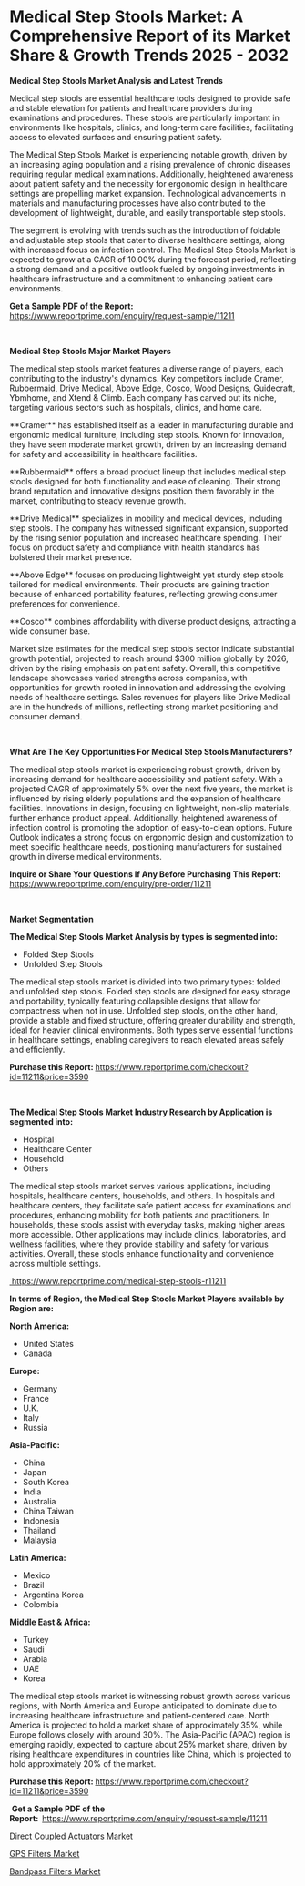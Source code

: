 <p><h1>Medical Step Stools Market: A Comprehensive Report of its Market Share & Growth Trends 2025 - 2032</h1></p><p><strong>Medical Step Stools Market Analysis and Latest Trends</strong></p>
<p><p>Medical step stools are essential healthcare tools designed to provide safe and stable elevation for patients and healthcare providers during examinations and procedures. These stools are particularly important in environments like hospitals, clinics, and long-term care facilities, facilitating access to elevated surfaces and ensuring patient safety.</p><p>The Medical Step Stools Market is experiencing notable growth, driven by an increasing aging population and a rising prevalence of chronic diseases requiring regular medical examinations. Additionally, heightened awareness about patient safety and the necessity for ergonomic design in healthcare settings are propelling market expansion. Technological advancements in materials and manufacturing processes have also contributed to the development of lightweight, durable, and easily transportable step stools.</p><p>The segment is evolving with trends such as the introduction of foldable and adjustable step stools that cater to diverse healthcare settings, along with increased focus on infection control. The Medical Step Stools Market is expected to grow at a CAGR of 10.00% during the forecast period, reflecting a strong demand and a positive outlook fueled by ongoing investments in healthcare infrastructure and a commitment to enhancing patient care environments.</p></p>
<p><strong>Get a Sample PDF of the Report:&nbsp;</strong> <a href="https://www.reportprime.com/enquiry/request-sample/11211?utm_campaign=2182&utm_medium=2&utm_source=Github&utm_content=ia&utm_term=20032025&utm_id=medical-step-stools">https://www.reportprime.com/enquiry/request-sample/11211</a></p>
<p>&nbsp;</p>
<p><strong>Medical Step Stools Major Market Players</strong></p>
<p><p>The medical step stools market features a diverse range of players, each contributing to the industry's dynamics. Key competitors include Cramer, Rubbermaid, Drive Medical, Above Edge, Cosco, Wood Designs, Guidecraft, Ybmhome, and Xtend & Climb. Each company has carved out its niche, targeting various sectors such as hospitals, clinics, and home care.</p><p>**Cramer** has established itself as a leader in manufacturing durable and ergonomic medical furniture, including step stools. Known for innovation, they have seen moderate market growth, driven by an increasing demand for safety and accessibility in healthcare facilities. </p><p>**Rubbermaid** offers a broad product lineup that includes medical step stools designed for both functionality and ease of cleaning. Their strong brand reputation and innovative designs position them favorably in the market, contributing to steady revenue growth.</p><p>**Drive Medical** specializes in mobility and medical devices, including step stools. The company has witnessed significant expansion, supported by the rising senior population and increased healthcare spending. Their focus on product safety and compliance with health standards has bolstered their market presence.</p><p>**Above Edge** focuses on producing lightweight yet sturdy step stools tailored for medical environments. Their products are gaining traction because of enhanced portability features, reflecting growing consumer preferences for convenience.</p><p>**Cosco** combines affordability with diverse product designs, attracting a wide consumer base. </p><p>Market size estimates for the medical step stools sector indicate substantial growth potential, projected to reach around $300 million globally by 2026, driven by the rising emphasis on patient safety. Overall, this competitive landscape showcases varied strengths across companies, with opportunities for growth rooted in innovation and addressing the evolving needs of healthcare settings. Sales revenues for players like Drive Medical are in the hundreds of millions, reflecting strong market positioning and consumer demand.</p></p>
<p>&nbsp;</p>
<p><strong>What Are The Key Opportunities For Medical Step Stools Manufacturers?</strong></p>
<p><p>The medical step stools market is experiencing robust growth, driven by increasing demand for healthcare accessibility and patient safety. With a projected CAGR of approximately 5% over the next five years, the market is influenced by rising elderly populations and the expansion of healthcare facilities. Innovations in design, focusing on lightweight, non-slip materials, further enhance product appeal. Additionally, heightened awareness of infection control is promoting the adoption of easy-to-clean options. Future Outlook indicates a strong focus on ergonomic design and customization to meet specific healthcare needs, positioning manufacturers for sustained growth in diverse medical environments.</p></p>
<p><strong>Inquire or Share Your Questions If Any Before Purchasing This Report:</strong> <a href="https://www.reportprime.com/enquiry/pre-order/11211?utm_campaign=2182&utm_medium=2&utm_source=Github&utm_content=ia&utm_term=20032025&utm_id=medical-step-stools">https://www.reportprime.com/enquiry/pre-order/11211</a></p>
<p>&nbsp;</p>
<p><strong>Market Segmentation</strong></p>
<p><strong>The Medical Step Stools Market Analysis by types is segmented into:</strong></p>
<p><ul><li>Folded Step Stools</li><li>Unfolded Step Stools</li></ul></p>
<p><p>The medical step stools market is divided into two primary types: folded and unfolded step stools. Folded step stools are designed for easy storage and portability, typically featuring collapsible designs that allow for compactness when not in use. Unfolded step stools, on the other hand, provide a stable and fixed structure, offering greater durability and strength, ideal for heavier clinical environments. Both types serve essential functions in healthcare settings, enabling caregivers to reach elevated areas safely and efficiently.</p></p>
<p><strong>Purchase this Report:&nbsp;</strong><a href="https://www.reportprime.com/checkout?id=11211&price=3590&utm_campaign=2182&utm_medium=2&utm_source=Github&utm_content=ia&utm_term=20032025&utm_id=medical-step-stools">https://www.reportprime.com/checkout?id=11211&price=3590</a></p>
<p>&nbsp;</p>
<p><strong>The Medical Step Stools Market Industry Research by Application is segmented into:</strong></p>
<p><ul><li>Hospital</li><li>Healthcare Center</li><li>Household</li><li>Others</li></ul></p>
<p><p>The medical step stools market serves various applications, including hospitals, healthcare centers, households, and others. In hospitals and healthcare centers, they facilitate safe patient access for examinations and procedures, enhancing mobility for both patients and practitioners. In households, these stools assist with everyday tasks, making higher areas more accessible. Other applications may include clinics, laboratories, and wellness facilities, where they provide stability and safety for various activities. Overall, these stools enhance functionality and convenience across multiple settings.</p></p>
<p><a href="https://www.reportprime.com/medical-step-stools-r11211?utm_campaign=2182&utm_medium=2&utm_source=Github&utm_content=ia&utm_term=20032025&utm_id=medical-step-stools">&nbsp;https://www.reportprime.com/medical-step-stools-r11211</a></p>
<p><strong>In terms of Region, the Medical Step Stools Market Players available by Region are:</strong></p>
<p>
    <p> <strong> North America: </strong>
        <ul>
            <li>United States</li>
            <li>Canada</li>
        </ul>
        </p> 
    <p> <strong> Europe: </strong>
        <ul>
            <li>Germany</li>
            <li>France</li>
            <li>U.K.</li>
            <li>Italy</li>
            <li>Russia</li>
        </ul>
        </p> 
    <p> <strong> Asia-Pacific: </strong>
        <ul>
            <li>China</li>
            <li>Japan</li>
            <li>South Korea</li>
            <li>India</li>
            <li>Australia</li>
            <li>China Taiwan</li>
            <li>Indonesia</li>
            <li>Thailand</li>
            <li>Malaysia</li>
        </ul>
        </p> 
    <p> <strong> Latin America: </strong>
        <ul>
            <li>Mexico</li>
            <li>Brazil</li>
            <li>Argentina Korea</li>
            <li>Colombia</li>
        </ul>
        </p> 
    <p> <strong> Middle East & Africa: </strong>
        <ul>
            <li>Turkey</li>
            <li>Saudi</li>
            <li>Arabia</li>
            <li>UAE</li>
            <li>Korea</li>
        </ul>
    </p>
    </p>
<p><p>The medical step stools market is witnessing robust growth across various regions, with North America and Europe anticipated to dominate due to increasing healthcare infrastructure and patient-centered care. North America is projected to hold a market share of approximately 35%, while Europe follows closely with around 30%. The Asia-Pacific (APAC) region is emerging rapidly, expected to capture about 25% market share, driven by rising healthcare expenditures in countries like China, which is projected to hold approximately 20% of the market.</p></p>
<p><strong>Purchase this Report: </strong><a href="https://www.reportprime.com/checkout?id=11211&price=3590&utm_campaign=2182&utm_medium=2&utm_source=Github&utm_content=ia&utm_term=20032025&utm_id=medical-step-stools">https://www.reportprime.com/checkout?id=11211&price=3590</a></p>
<p>&nbsp;<strong>Get a Sample PDF of the Report:&nbsp;&nbsp;</strong><a href="https://www.reportprime.com/enquiry/request-sample/11211?utm_campaign=2182&utm_medium=2&utm_source=Github&utm_content=ia&utm_term=20032025&utm_id=medical-step-stools">https://www.reportprime.com/enquiry/request-sample/11211</a></p>
<p><strong></strong></p>
<p><p><a href="https://github.com/langolaskark/Market-Research-Report-List-1/blob/main/direct-coupled-actuators-market.md?utm_campaign=2182&utm_medium=2&utm_source=Github&utm_content=ia&utm_term=20032025&utm_id=medical-step-stools">Direct Coupled Actuators Market</a></p><p><a href="https://github.com/arneslullapq/Market-Research-Report-List-1/blob/main/gps-filters-market.md?utm_campaign=2182&utm_medium=2&utm_source=Github&utm_content=ia&utm_term=20032025&utm_id=medical-step-stools">GPS Filters Market</a></p><p><a href="https://github.com/arocasanzib6/Market-Research-Report-List-1/blob/main/bandpass-filters-market.md?utm_campaign=2182&utm_medium=2&utm_source=Github&utm_content=ia&utm_term=20032025&utm_id=medical-step-stools">Bandpass Filters Market</a></p></p>